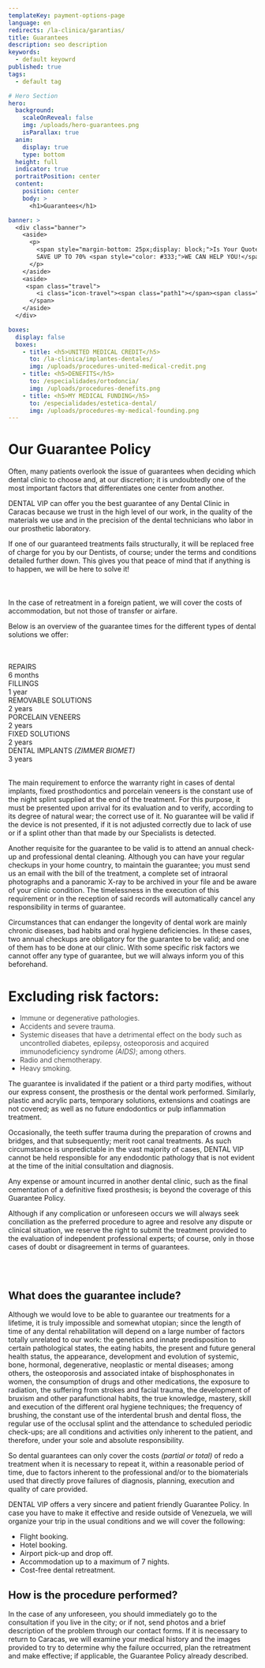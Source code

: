 ```yaml
---
templateKey: payment-options-page
language: en
redirects: /la-clinica/garantias/
title: Guarantees
description: seo description
keywords:
  - default keyowrd
published: true
tags:
  - default tag

# Hero Section
hero:
  background:
    scaleOnReveal: false
    img: /uploads/hero-guarantees.png
    isParallax: true
  anim:
    display: true
    type: bottom
  height: full
  indicator: true
  portraitPosition: center
  content:
    position: center
    body: >
      <h1>Guarantees</h1>

banner: >
  <div class="banner">
    <aside>
      <p>
        <span style="margin-bottom: 25px;display: block;">Is Your Quote Too Expensive For Your Dental Treatment?</span>
        SAVE UP TO 70% <span style="color: #333;">WE CAN HELP YOU!</span>
      </p>
    </aside>
    <aside>
     <span class="travel">
        <i class="icon-travel"><span class="path1"></span><span class="path2"></span><span class="path3"></span></i>
      </span>
    </aside>
  </div>

boxes:
  display: false
  boxes:
    - title: <h5>UNITED MEDICAL CREDIT</h5>
      to: /la-clinica/implantes-dentales/
      img: /uploads/procedures-united-medical-credit.png
    - title: <h5>DENEFITS</h5>
      to: /especialidades/ortodoncia/
      img: /uploads/procedures-denefits.png
    - title: <h5>MY MEDICAL FUNDING</h5>
      to: /especialidades/estetica-dental/
      img: /uploads/procedures-my-medical-founding.png
---
```


<h1>Our Guarantee Policy</h1>

<div class="row">
  <div>
    <p>
      Often, many patients overlook the issue of guarantees when deciding which
      dental clinic to choose and, at our discretion; it is undoubtedly one of
      the most important factors that differentiates one center from another.
    </p>
    <p>
      DENTAL VIP can offer you the best guarantee of any Dental Clinic in
      Caracas because we trust in the high level of our work, in the quality of
      the materials we use and in the precision of the dental technicians who
      labor in our prosthetic laboratory.
    </p>
    <p>
      If one of our guaranteed treatments fails structurally, it will be
      replaced free of charge for you by our Dentists, of course; under the
      terms and conditions detailed further down. This gives you that peace of
      mind that if anything is to happen, we will be here to solve it!
    </p>
  </div>
  <div class="icon">
    <i class="icon-schedule"> </i>
  </div>
</div>

<div class="message" style="margin-top:3.2rem !important">
  <p class="big">In the case of retreatment in a foreign patient, we will cover the costs of accommodation, but not those of transfer or airfare.</p>
</div>
<p>
  Below is an overview of the guarantee times for the different types of dental solutions we offer:
</p>
  <br />
  <br />
  <div class="percentaje">
    <div class="progress-bar">
      <span class="progress-bar-fill" style="width: 17%;"></span>
    </div>
    <div class="title">REPAIRS</div>
    <div class="time">6 months</div>
  </div>
  <div class="percentaje">
    <div class="progress-bar">
      <span class="progress-bar-fill" style="width: 34%;"></span>
    </div>
    <div class="title">FILLINGS</div>
    <div class="time">1 year</div>
  </div>
  <div class="percentaje">
    <div class="progress-bar">
      <span class="progress-bar-fill" style="width: 68%;"></span>
    </div>
    <div class="title">REMOVABLE SOLUTIONS</div>
    <div class="time">2 years</div>
  </div>
  <div class="percentaje">
    <div class="progress-bar">
      <span class="progress-bar-fill" style="width: 68%;"></span>
    </div>
    <div class="title">PORCELAIN VENEERS</div>
    <div class="time">2 years</div>
  </div>
  <div class="percentaje">
    <div class="progress-bar">
      <span class="progress-bar-fill" style="width: 68%;"></span>
    </div>
    <div class="title">FIXED SOLUTIONS</div>
    <div class="time">2 years</div>
  </div>
  <div class="percentaje">
    <div class="progress-bar">
      <span class="progress-bar-fill" style="width: 100%;"></span>
    </div>
    <div class="title">DENTAL IMPLANTS <i>(ZIMMER BIOMET)</i></div>
    <div class="time">3 years</div>
  </div>
<br />
<p>
 The main requirement to enforce the warranty right in cases of dental implants, fixed prosthodontics and porcelain veneers is the constant use of the night splint supplied at the end of the treatment. For this purpose, it must be presented upon arrival for its evaluation and to verify, according to its degree of natural wear; the correct use of it. No guarantee will be valid if the device is not presented, if it is not adjusted correctly due to lack of use or if a splint other than that made by our Specialists is detected.
</p>
<p>
  Another requisite for the guarantee to be valid is to attend an annual check-up and professional dental cleaning. Although you can have your regular checkups in your home country, to maintain the guarantee; you must send us an email with the bill of the treatment, a complete set of intraoral photographs and a panoramic X-ray to be archived in your file and be aware of your clinic condition. The timelessness in the execution of this requirement or in the reception of said records will automatically cancel any responsibility in terms of guarantee.
</p>
<p>
    Circumstances that can endanger the longevity of dental work are mainly chronic diseases, bad habits and oral hygiene deficiencies. In these cases, two annual checkups are obligatory for the guarantee to be valid; and one of them has to be done at our clinic. With some specific risk factors we cannot offer any type of guarantee, but we will always inform you of this beforehand.
</p>
<div class="message red">
  <h1>Excluding risk factors:</h1> 
  <ul style="font-weight: 300;"> 
    <li>Immune or degenerative pathologies.</li> 
    <li>Accidents and severe trauma.</li> 
    <li>Systemic diseases that have a detrimental effect on the body such as uncontrolled diabetes, epilepsy, osteoporosis and acquired immunodeficiency syndrome <em>(AIDS)</em>; among others.</li> 
    <li>Radio and chemotherapy.</li> 
    <li>Heavy smoking.</li> 
  </ul>
</div>
<p>The guarantee is invalidated if the patient or a third party modifies, without our express consent, the prosthesis or the dental work performed. Similarly, plastic and acrylic parts, temporary solutions, extensions and coatings are not covered; as well as no future endodontics or pulp inflammation treatment.</p>
<p>Occasionally, the teeth suffer trauma during the preparation of crowns and bridges, and that subsequently; merit root canal treatments. As such circumstance is unpredictable in the vast majority of cases, DENTAL VIP cannot be held responsible for any endodontic pathology that is not evident at the time of the initial consultation and diagnosis.</p>
<p>Any expense or amount incurred in another dental clinic, such as the final cementation of a definitive fixed prosthesis; is beyond the coverage of this Guarantee Policy.</p>
<p>Although if any complication or unforeseen occurs we will always seek conciliation as the preferred procedure to agree and resolve any dispute or clinical situation, we reserve the right to submit the treatment provided to the evaluation of independent professional experts; of course, only in those cases of doubt or disagreement in terms of guarantees.</p>
<br>
<br>
<h2  class="left section-title">
  <b>What does the guarantee include?
</b>
</h2>
<p>Although we would love to be able to guarantee our treatments for a lifetime, it is truly impossible and somewhat utopian; since the length of time of any dental rehabilitation will depend on a large number of factors totally unrelated to our work: the genetics and innate predisposition to certain pathological states, the eating habits, the present and future general health status, the appearance, development and evolution of systemic, bone, hormonal, degenerative, neoplastic or mental diseases; among others, the osteoporosis and associated intake of bisphosphonates in women, the consumption of drugs and other medications, the exposure to radiation, the suffering from strokes and facial trauma, the development of bruxism and other parafunctional habits, the true knowledge, mastery, skill and execution of the different oral hygiene techniques; the frequency of brushing, the constant use of the interdental brush and dental floss, the regular use of the occlusal splint and the attendance to scheduled periodic check-ups; are all conditions and activities only inherent to the patient, and therefore, under your sole and absolute responsibility.</p>
<p> So dental guarantees can only cover the costs <i>(partial or total)</i> of redo a treatment when it is necessary to repeat it, within a reasonable period of time, due to factors inherent to the professional and/or to the biomaterials used that directly prove failures of diagnosis, planning, execution and quality of care provided. </p>
<p> DENTAL VIP offers a very sincere and patient friendly Guarantee Policy. In case you have to make it effective and reside outside of Venezuela, we will organize your trip in the usual conditions and we will cover the following: </p>
<ul class="check-list">
  <li>
    <i class="icon-check circle"></i
    ><span
      >Flight booking.</span
    >
  </li>
  <li>
    <i class="icon-check circle"></i
    ><span
      >Hotel booking.</span
    >
  </li>
  <li>
    <i class="icon-check circle"></i
    ><span
      >Airport pick-up and drop off.</span
    >
  </li>
  <li>
    <i class="icon-check circle"></i
    ><span
      >Accommodation up to a maximum of 7 nights.</span
    >
  </li>
  <li>
    <i class="icon-check circle"></i
    ><span
      >Cost-free dental retreatment.</span
    >
  </li>
</ul>
<h2  class="left section-title">
  <b>How is the procedure performed?
</b>
</h2>
<p>
  In the case of any unforeseen, you should immediately go to the consultation if you live in the city; or if not, send photos and a brief description of the problem through our contact forms. If it is necessary to return to Caracas, we will examine your medical history and the images provided to try to determine why the failure occurred, plan the retreatment and make effective; if applicable, the Guarantee Policy already described.
</p>
<br>
